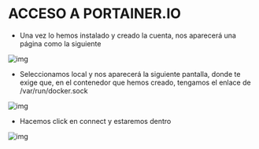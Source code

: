 # ACCESO A PORTAINER.IO

- Una vez lo hemos instalado y creado la cuenta, nos aparecerá una página como la siguiente

![img](https://imgur.com/QchAvFu)



- Seleccionamos local y nos aparecerá la siguiente pantalla, donde te exige que, en el contenedor que hemos creado, tengamos el enlace de /var/run/docker.sock

![img](https://i.imgur.com/bLFnPqF.png)



- Hacemos click en connect y estaremos dentro

![img](https://i.imgur.com/E7JR0js.png)
